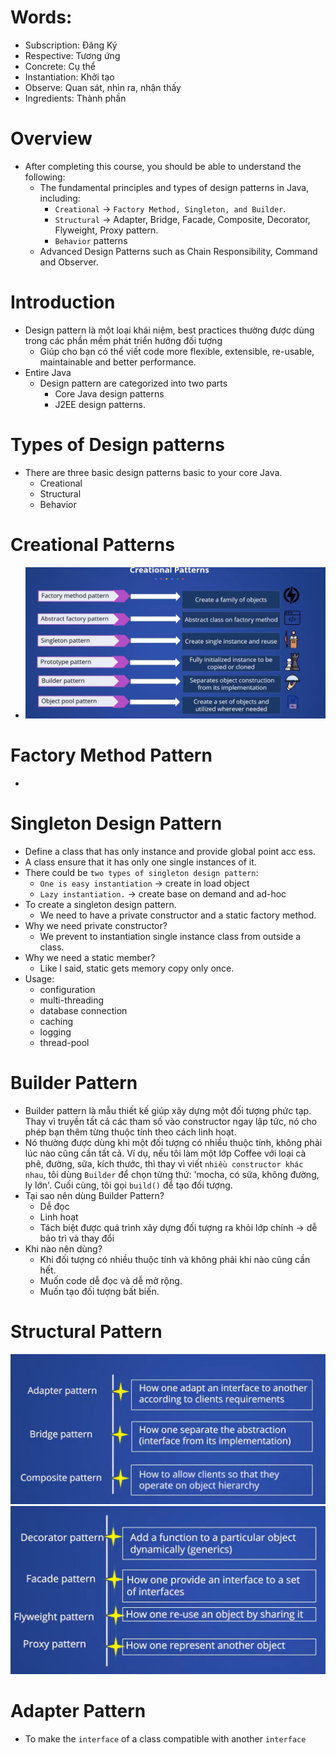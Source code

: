 # Words:
- Subscription: Đăng Ký 
- Respective: Tương ứng
- Concrete: Cụ thể
- Instantiation: Khởi tạo
- Observe: Quan sát, nhìn ra, nhận thấy 
- Ingredients: Thành phần
# Overview
- After completing this course, you should be able to understand the following:
  - The fundamental principles and types of design patterns in Java, including:
    - `Creational` -> `Factory Method, Singleton, and Builder`.
    - `Structural` -> Adapter, Bridge, Facade, Composite, Decorator, Flyweight, Proxy pattern.
    - `Behavior` patterns
  - Advanced Design Patterns such as Chain Responsibility, Command and Observer.

# Introduction
- Design pattern là một loại khái niệm, best practices thường được dùng trong các phần mềm phát triển hướng đối tượng
  - Giúp cho bạn có thể viết code more flexible, extensible, re-usable, maintainable and better performance.
- Entire Java
  - Design pattern are categorized into two parts
    - Core Java design patterns
    - J2EE design patterns. 
# Types of Design patterns
- There are three basic design patterns basic to your core Java.
  - Creational
  - Structural
  - Behavior
# Creational Patterns
- ![img.png](img.png)
# Factory Method Pattern
- 
# Singleton Design Pattern 
- Define a class that has only instance and provide global point acc ess.
- A class ensure that it has only one single instances of it.
- There could be `two types of singleton design pattern`:
  - `One is easy instantiation` -> create in load object
  - `Lazy instantiation.` -> create base on demand and ad-hoc
- To create a singleton design pattern.
  - We need to have a private constructor and a static factory method. 
- Why we need private constructor?
  - We prevent to instantiation single instance class from outside a class.
- Why we need a static member?
  - Like I said, static gets memory copy only once.
- Usage:
  - configuration
  - multi-threading
  - database connection
  - caching
  - logging
  - thread-pool
# Builder Pattern 
- Builder pattern là mẫu thiết kế giúp xây dựng một đối tượng phức tạp. Thay vì truyền tất cả các tham số vào constructor ngay lập tức, nó cho phép bạn thêm từng thuộc tính theo cách linh hoạt.
- Nó thường được dùng khi một đối tượng có nhiều thuộc tính, không phải lúc nào cũng cần tất cả. Ví dụ, nếu tôi làm một lớp Coffee với loại cà phê, đường, sữa, kích thước, thì thay vì viết `nhiều constructor khác nhau`, tôi dùng `Builder` để chọn từng thứ: 'mocha, có sữa, không đường, ly lớn'. Cuối cùng, tôi gọi `build()` để tạo đối tượng.
- Tại sao nên dùng Builder Pattern? 
  - Dễ đọc
  - Linh hoạt
  - Tách biệt được quá trình xây dựng đối tượng ra khỏi lớp chính -> dễ bảo trì và thay đổi
- Khi nào nên dùng? 
  - Khi đối tượng có nhiều thuộc tính và không phải khi nào cũng cần hết.
  - Muốn code dễ đọc và dễ mở rộng.
  - Muốn tạo đối tượng bất biến.
# Structural Pattern 
![img_1.png](img_1.png)
![img_2.png](img_2.png)
# Adapter Pattern 
- To make the `interface` of a class compatible with another `interface`